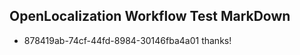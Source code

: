 ## OpenLocalization Workflow Test MarkDown
* 878419ab-74cf-44fd-8984-30146fba4a01 thanks!

<!--HONumber=Sep16_HO1-->


